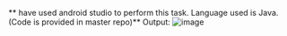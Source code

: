 ** have used android studio to perform this task. Language used is Java. (Code is provided in master repo)**
Output:
![image](https://user-images.githubusercontent.com/52539720/148941619-cfe1c7f6-7ddc-4bf3-86c8-ede5f2dda852.png)
